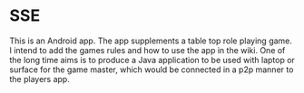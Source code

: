 # SSE
This is an Android app. The app supplements a table top role playing game. I intend to add the games rules and how to use the app in the wiki. One of the long time aims is to  produce a Java application to be used with laptop or surface for the game master, which would be connected in a p2p manner to the players app. 
